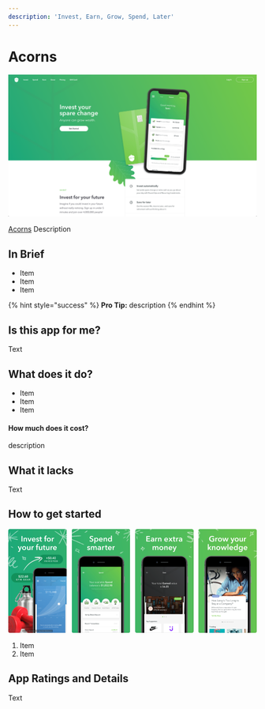 ```yaml
---
description: 'Invest, Earn, Grow, Spend, Later'
---
```


# Acorns

![Acorns Website](../.gitbook/assets/acorns-web.png)

[Acorns](https://www.acorns.com/) Description

## In Brief

* Item
* Item
* Item

{% hint style="success" %}
**Pro Tip:** description
{% endhint %}

## Is this app for me?

Text

## What does it do?

* Item
* Item
* Item

#### How much does it cost?

description

## What it lacks

Text

## How to get started

![Acorns App](../.gitbook/assets/acorns-app.png)

1. Item
2. Item

## App Ratings and Details

Text

